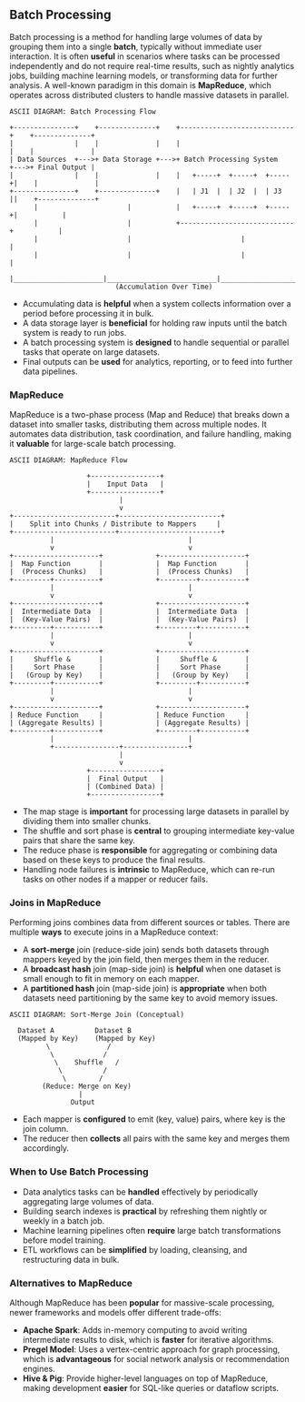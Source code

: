 ## Batch Processing

Batch processing is a method for handling large volumes of data by grouping them into a single **batch**, typically without immediate user interaction. It is often **useful** in scenarios where tasks can be processed independently and do not require real-time results, such as nightly analytics jobs, building machine learning models, or transforming data for further analysis. A well-known paradigm in this domain is **MapReduce**, which operates across distributed clusters to handle massive datasets in parallel.

```
ASCII DIAGRAM: Batch Processing Flow

+---------------+    +--------------+    +----------------------------+    +--------------+
|               |    |              |    |                            |    |              |
| Data Sources  +--->+ Data Storage +--->+ Batch Processing System    +--->+ Final Output |
|               |    |              |    |   +-----+  +-----+  +-----+|    |              |
+---------------+    +--------------+    |   | J1  |  | J2  |  | J3  ||    +--------------+
      |                      |           |   +-----+  +-----+  +-----+|           |
      |                      |           +----------------------------+           |
      |                      |                           |                        |
      |                      |                           |                        |
      |______________________|___________________________|________________________|
                          (Accumulation Over Time)
```

- Accumulating data is **helpful** when a system collects information over a period before processing it in bulk.  
- A data storage layer is **beneficial** for holding raw inputs until the batch system is ready to run jobs.  
- A batch processing system is **designed** to handle sequential or parallel tasks that operate on large datasets.  
- Final outputs can be **used** for analytics, reporting, or to feed into further data pipelines.  

### MapReduce

MapReduce is a two-phase process (Map and Reduce) that breaks down a dataset into smaller tasks, distributing them across multiple nodes. It automates data distribution, task coordination, and failure handling, making it **valuable** for large-scale batch processing.

```
ASCII DIAGRAM: MapReduce Flow

                   +-----------------+
                   |    Input Data   |
                   +-----------------+
                           |
                           v
+-------------------------+-------------------------+
|    Split into Chunks / Distribute to Mappers     |
+-------------------------+-------------------------+
          |                                 |
          v                                 v
+---------------------+             +---------------------+
|  Map Function       |             |  Map Function       |
|  (Process Chunks)   |             |  (Process Chunks)   |
+---------+-----------+             +---------+-----------+
          |                                 |
          v                                 v
+---------------------+             +---------------------+
|  Intermediate Data  |             |  Intermediate Data  |
|  (Key-Value Pairs)  |             |  (Key-Value Pairs)  |
+---------+-----------+             +---------+-----------+
          |                                 |
          v                                 v
+---------------------+             +---------------------+
|     Shuffle &       |             |     Shuffle &       |
|     Sort Phase      |             |     Sort Phase      |
|   (Group by Key)    |             |   (Group by Key)    |
+---------+-----------+             +---------+-----------+
          |                                 |
          v                                 v
+---------------------+             +---------------------+
| Reduce Function     |             | Reduce Function     |
| (Aggregate Results) |             | (Aggregate Results) |
+---------+-----------+             +---------+-----------+
          |                                 |
          +----------------+----------------+
                           |
                           v
                   +-----------------+
                   |  Final Output   |
                   | (Combined Data) |
                   +-----------------+
```

- The map stage is **important** for processing large datasets in parallel by dividing them into smaller chunks.  
- The shuffle and sort phase is **central** to grouping intermediate key-value pairs that share the same key.  
- The reduce phase is **responsible** for aggregating or combining data based on these keys to produce the final results.  
- Handling node failures is **intrinsic** to MapReduce, which can re-run tasks on other nodes if a mapper or reducer fails.  

### Joins in MapReduce

Performing joins combines data from different sources or tables. There are multiple **ways** to execute joins in a MapReduce context:

- A **sort-merge** join (reduce-side join) sends both datasets through mappers keyed by the join field, then merges them in the reducer.  
- A **broadcast hash** join (map-side join) is **helpful** when one dataset is small enough to fit in memory on each mapper.  
- A **partitioned hash** join (map-side join) is **appropriate** when both datasets need partitioning by the same key to avoid memory issues.

```
ASCII DIAGRAM: Sort-Merge Join (Conceptual)

  Dataset A          Dataset B
  (Mapped by Key)    (Mapped by Key)
         \              /
          \            /
           \    Shuffle   /
            \          /
             \        /
        (Reduce: Merge on Key)
                 |
               Output
```

- Each mapper is **configured** to emit (key, value) pairs, where key is the join column.  
- The reducer then **collects** all pairs with the same key and merges them accordingly.  

### When to Use Batch Processing

- Data analytics tasks can be **handled** effectively by periodically aggregating large volumes of data.  
- Building search indexes is **practical** by refreshing them nightly or weekly in a batch job.  
- Machine learning pipelines often **require** large batch transformations before model training.  
- ETL workflows can be **simplified** by loading, cleansing, and restructuring data in bulk.  

### Alternatives to MapReduce

Although MapReduce has been **popular** for massive-scale processing, newer frameworks and models offer different trade-offs:

- **Apache Spark**: Adds in-memory computing to avoid writing intermediate results to disk, which is **faster** for iterative algorithms.  
- **Pregel Model**: Uses a vertex-centric approach for graph processing, which is **advantageous** for social network analysis or recommendation engines.  
- **Hive & Pig**: Provide higher-level languages on top of MapReduce, making development **easier** for SQL-like queries or dataflow scripts.  
